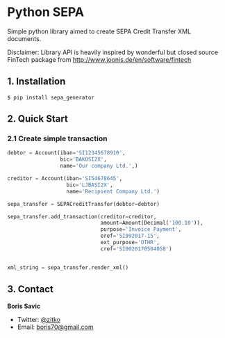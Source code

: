 # Python SEPA

Simple python library aimed to create SEPA Credit Transfer XML documents. 

Disclaimer:
Library API is heavily inspired by wonderful but closed source FinTech package from http://www.joonis.de/en/software/fintech

## 1. Installation

    $ pip install sepa_generator


## 2. Quick Start


### 2.1 Create simple transaction

```python
debtor = Account(iban='SI12345678910',
                 bic='BAKOSI2X',
                 name='Our company Ltd.',)

creditor = Account(iban='SI54678645',
                   bic='LJBASI2X',
                   name='Recipient Company Ltd.')

sepa_transfer = SEPACreditTransfer(debtor=debtor)

sepa_transfer.add_transaction(creditor=creditor, 
                              amount=Amount(Decimal('100.10')),
                              purpose='Invoice Payment',
                              eref='SI992017-15',
                              ext_purpose='OTHR',
                              cref='SI0020170504058')


xml_string = sepa_transfer.render_xml()
```

## 3. Contact

**Boris Savic**

 * Twitter: [@zitko](https://twitter.com/zitko)
 * Email: boris70@gmail.com